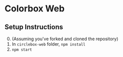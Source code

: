 # Colorbox Web

## Setup Instructions

0. (Assuming you've forked and cloned the repository)
1. In `circlebox-web` folder, `npm install`
1. `npm start`

